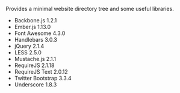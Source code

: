 Provides a minimal website directory tree and some useful libraries.

* Backbone.js 1.2.1
* Ember.js 1.13.0
* Font Awesome 4.3.0
* Handlebars 3.0.3
* jQuery 2.1.4
* LESS 2.5.0
* Mustache.js 2.1.1
* RequireJS 2.1.18
* RequireJS Text 2.0.12
* Twitter Bootstrap 3.3.4
* Underscore 1.8.3
